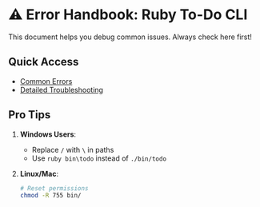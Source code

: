 # ⚠️ Error Handbook: Ruby To-Do CLI

This document helps you debug common issues. Always check here first!

## Quick Access
- [Common Errors](./errors/common_errors.md)
- [Detailed Troubleshooting](./errors/troubleshooting.md)

## Pro Tips
1. **Windows Users**:  
   - Replace `/` with `\` in paths  
   - Use `ruby bin\todo` instead of `./bin/todo`

2. **Linux/Mac**:  
   ```bash
   # Reset permissions
   chmod -R 755 bin/
